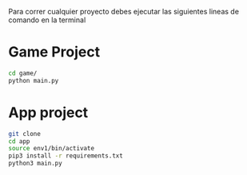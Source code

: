 Para correr cualquier proyecto debes ejecutar las siguientes lineas de comando en la terminal 

# Game Project 

```sh
cd game/
python main.py
```

# App project 

```sh
git clone 
cd app
source env1/bin/activate
pip3 install -r requirements.txt
python3 main.py
```